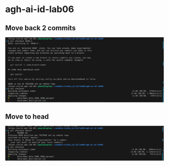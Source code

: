 # agh-ai-id-lab06

## Move back 2 commits

![](image.png)

## Move to head

![alt text](image-1.png)
